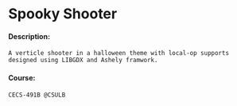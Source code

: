 # Spooky Shooter
#### Description:
```
A verticle shooter in a halloween theme with local-op supports designed using LIBGDX and Ashely framwork. 
```

#### Course:
```
CECS-491B @CSULB
```
